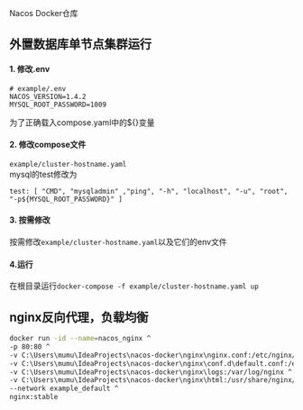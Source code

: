 Nacos Docker仓库

## 外置数据库单节点集群运行
#### 1. 修改.env<br/>
```
# example/.env
NACOS_VERSION=1.4.2
MYSQL_ROOT_PASSWORD=1009
```
为了正确载入compose.yaml中的${}变量
#### 2. 修改compose文件
`example/cluster-hostname.yaml`<br/>
mysql的test修改为
```
test: [ "CMD", "mysqladmin" ,"ping", "-h", "localhost", "-u", "root", "-p${MYSQL_ROOT_PASSWORD}" ]
```
#### 3. 按需修改
按需修改`example/cluster-hostname.yaml`以及它们的env文件

#### 4.运行
在根目录运行`docker-compose -f example/cluster-hostname.yaml up`

## nginx反向代理，负载均衡
```bash
docker run -id --name=nacos_nginx ^
-p 80:80 ^
-v C:\Users\mumu\IdeaProjects\nacos-docker\nginx\nginx.conf:/etc/nginx/nginx.conf ^
-v C:\Users\mumu\IdeaProjects\nacos-docker\nginx\conf.d\default.conf:/etc/nginx/conf.d/default.conf ^
-v C:\Users\mumu\IdeaProjects\nacos-docker\nginx\logs:/var/log/nginx ^
-v C:\Users\mumu\IdeaProjects\nacos-docker\nginx\html:/usr/share/nginx/html ^
--network example_default ^
nginx:stable
```